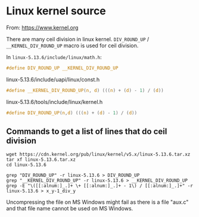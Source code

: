 # Linux kernel source

From:
https://www.kernel.org

There are many ceil division in linux kernel.
`DIV_ROUND_UP` / `__KERNEL_DIV_ROUND_UP` macro is used for ceil division.

In `linux-5.13.6/include/linux/math.h`:
```c
#define DIV_ROUND_UP __KERNEL_DIV_ROUND_UP
```

linux-5.13.6/include/uapi/linux/const.h
```c
#define __KERNEL_DIV_ROUND_UP(n, d) (((n) + (d) - 1) / (d))
```

linux-5.13.6/tools/include/linux/kernel.h 
```c
#define DIV_ROUND_UP(n,d) (((n) + (d) - 1) / (d))
```

## Commands to get a list of lines that do ceil division

```
wget https://cdn.kernel.org/pub/linux/kernel/v5.x/linux-5.13.6.tar.xz
tar xf linux-5.13.6.tar.xz
cd linux-5.13.6

grep "DIV_ROUND_UP" -r linux-5.13.6 > DIV_ROUND_UP
grep "__KERNEL_DIV_ROUND_UP" -r linux-5.13.6 > __KERNEL_DIV_ROUND_UP
grep -E "\([[:alnum:]_.]+ \+ [[:alnum:]_.]+ - 1\) / [[:alnum:]_.]+" -r linux-5.13.6 > x_y-1_div_y
```

Uncompressing the file on MS Windows might fail as there is a file "aux.c" and that file name cannot be used on MS Windows.
